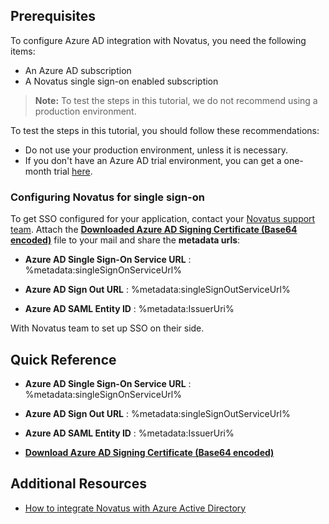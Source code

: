 ## Prerequisites

To configure Azure AD integration with Novatus, you need the following items:

- An Azure AD subscription
- A Novatus single sign-on enabled subscription

> **Note:**
> To test the steps in this tutorial, we do not recommend using a production environment.

To test the steps in this tutorial, you should follow these recommendations:

- Do not use your production environment, unless it is necessary.
- If you don't have an Azure AD trial environment, you can get a one-month trial [here](https://azure.microsoft.com/pricing/free-trial/).

### Configuring Novatus for single sign-on

To get SSO configured for your application, contact your [Novatus support team](mailto:jvinci@novatusinc.com). Attach the **[Downloaded Azure AD Signing Certificate (Base64 encoded)](%metadata:certificateDownloadBase64Url%)** file to your mail and share the **metadata urls**: 

 *  **Azure AD Single Sign-On Service URL** : %metadata:singleSignOnServiceUrl%

* **Azure AD Sign Out URL** : %metadata:singleSignOutServiceUrl%

* **Azure AD SAML Entity ID** : %metadata:IssuerUri%
 
 With Novatus team to set up SSO on their side.

## Quick Reference

* **Azure AD Single Sign-On Service URL** : %metadata:singleSignOnServiceUrl%

* **Azure AD Sign Out URL** : %metadata:singleSignOutServiceUrl%

* **Azure AD SAML Entity ID** : %metadata:IssuerUri%

* **[Download Azure AD Signing Certificate (Base64 encoded)](%metadata:certificateDownloadBase64Url%)**

## Additional Resources

* [How to integrate Novatus with Azure Active Directory](https://docs.microsoft.com/azure/active-directory/active-directory-saas-novatus-tutorial)
